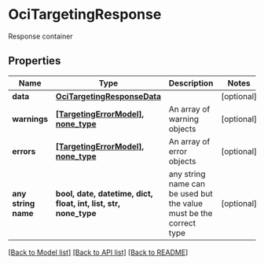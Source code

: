 # OciTargetingResponse

Response container

## Properties
Name | Type | Description | Notes
------------ | ------------- | ------------- | -------------
**data** | [**OciTargetingResponseData**](OciTargetingResponseData.md) |  | [optional] 
**warnings** | [**[TargetingErrorModel], none_type**](TargetingErrorModel.md) | An array of warning objects | [optional] 
**errors** | [**[TargetingErrorModel], none_type**](TargetingErrorModel.md) | An array of error objects | [optional] 
**any string name** | **bool, date, datetime, dict, float, int, list, str, none_type** | any string name can be used but the value must be the correct type | [optional]

[[Back to Model list]](../README.md#documentation-for-models) [[Back to API list]](../README.md#documentation-for-api-endpoints) [[Back to README]](../README.md)



